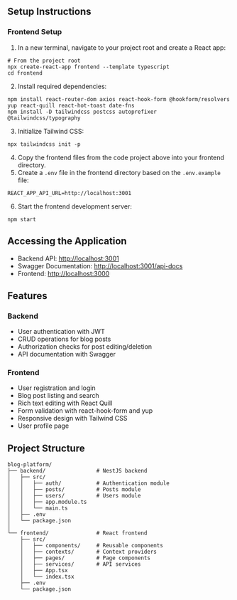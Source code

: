 ## Setup Instructions


### Frontend Setup

1. In a new terminal, navigate to your project root and create a React app:


```shellscript
# From the project root
npx create-react-app frontend --template typescript
cd frontend
```

2. Install required dependencies:


```shellscript
npm install react-router-dom axios react-hook-form @hookform/resolvers yup react-quill react-hot-toast date-fns
npm install -D tailwindcss postcss autoprefixer @tailwindcss/typography
```

3. Initialize Tailwind CSS:


```shellscript
npx tailwindcss init -p
```

4. Copy the frontend files from the code project above into your frontend directory.
5. Create a `.env` file in the frontend directory based on the `.env.example` file:


```plaintext
REACT_APP_API_URL=http://localhost:3001
```

6. Start the frontend development server:


```shellscript
npm start
```

## Accessing the Application

- Backend API: [http://localhost:3001](http://localhost:3001)
- Swagger Documentation: [http://localhost:3001/api-docs](http://localhost:3001/api-docs)
- Frontend: [http://localhost:3000](http://localhost:3000)


## Features

### Backend

- User authentication with JWT
- CRUD operations for blog posts
- Authorization checks for post editing/deletion
- API documentation with Swagger


### Frontend

- User registration and login
- Blog post listing and search
- Rich text editing with React Quill
- Form validation with react-hook-form and yup
- Responsive design with Tailwind CSS
- User profile page


## Project Structure

```plaintext
blog-platform/
├── backend/                # NestJS backend
│   ├── src/
│   │   ├── auth/           # Authentication module
│   │   ├── posts/          # Posts module
│   │   ├── users/          # Users module
│   │   ├── app.module.ts
│   │   └── main.ts
│   ├── .env
│   └── package.json
│
└── frontend/               # React frontend
    ├── src/
    │   ├── components/     # Reusable components
    │   ├── contexts/       # Context providers
    │   ├── pages/          # Page components
    │   ├── services/       # API services
    │   ├── App.tsx
    │   └── index.tsx
    ├── .env
    └── package.json
```